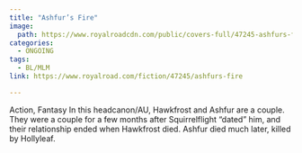 ```yaml
---
title: "Ashfur’s Fire"
image:
  path: https://www.royalroadcdn.com/public/covers-full/47245-ashfurs-fire.jpg
categories:
  - ONGOING
tags:
  - BL/MLM
link: https://www.royalroad.com/fiction/47245/ashfurs-fire

---
```

Action, Fantasy
In this headcanon/AU, Hawkfrost and Ashfur are a couple. They were a couple for a few months after Squirrelflight “dated” him, and their relationship ended when Hawkfrost died. Ashfur died much later, killed by Hollyleaf.

